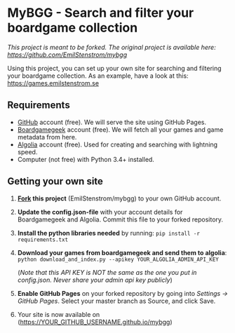 # MyBGG - Search and filter your boardgame collection

_This project is meant to be forked. The original project is available here: https://github.com/EmilStenstrom/mybgg_

Using this project, you can set up your own site for searching and filtering your boardgame collection. As an example, have a look at this: https://games.emilstenstrom.se

## Requirements

* [GitHub](https://github.com) account (free). We will serve the site using GitHub Pages.
* [Boardgamegeek](https://boardgamegeek.com) account (free). We will fetch all your games and game metadata from here.
* [Algolia](https://algolia.com) account (free). Used for creating and searching with lightning speed.
* Computer (not free) with Python 3.4+ installed.

## Getting your own site

1. **[Fork](https://github.com/EmilStenstrom/mybgg#fork-destination-box) this project** (EmilStenstrom/mybgg) to your own GitHub account.

2. **Update the config.json-file** with your account details for Boardgamegeek and Algolia. Commit this file to your forked repository.

3. **Install the python libraries needed** by running:
   ```pip install -r requirements.txt```

4. **Download your games from boardgamegeek and send them to algolia**:
   ```python download_and_index.py --apikey YOUR_ALGOLIA_ADMIN_API_KEY```

   (_Note that this API KEY is NOT the same as the one you put in config.json. Never share your admin api key publicly_)

5. **Enable GitHub Pages** on your forked repository by going into _Settings ->
GitHub Pages_. Select your master branch as Source, and click Save.

6. Your site is now available on (https://YOUR_GITHUB_USERNAME.github.io/mybgg)
